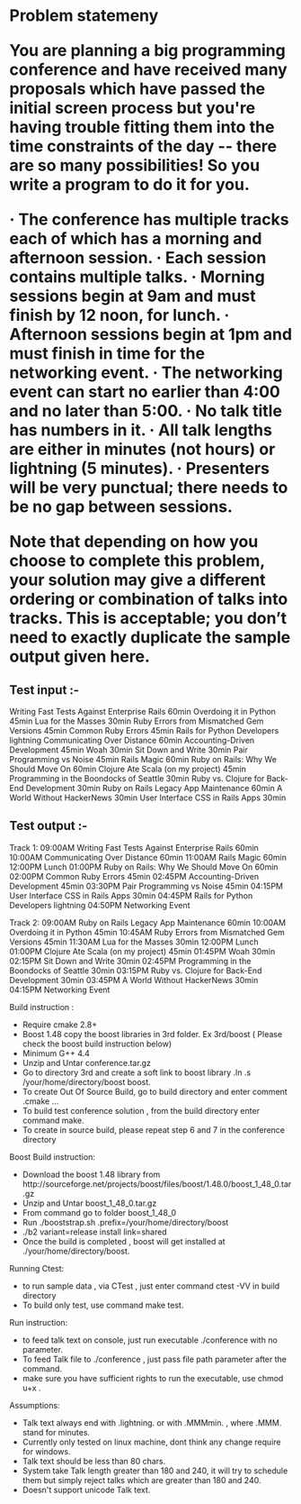 <div>
<h1>Problem statemeny</p>
<p>You are planning a big programming conference and have received many proposals which have passed the initial screen process but you're having trouble fitting them into the time constraints of the day -- there are so many possibilities! So you write a program to do it for you.

· The conference has multiple tracks each of which has a morning and afternoon session.
· Each session contains multiple talks.
· Morning sessions begin at 9am and must finish by 12 noon, for lunch.
· Afternoon sessions begin at 1pm and must finish in time for the networking event.
· The networking event can start no earlier than 4:00 and no later than 5:00.
· No talk title has numbers in it.
· All talk lengths are either in minutes (not hours) or lightning (5 minutes).
· Presenters will be very punctual; there needs to be no gap between sessions.

Note that depending on how you choose to complete this problem, your solution may give a different ordering or combination of talks into tracks. This is acceptable; you don’t need to exactly duplicate the sample output given here.

Test input :-
------------

Writing Fast Tests Against Enterprise Rails 60min
Overdoing it in Python 45min
Lua for the Masses 30min
Ruby Errors from Mismatched Gem Versions 45min
Common Ruby Errors 45min
Rails for Python Developers lightning
Communicating Over Distance 60min
Accounting-Driven Development 45min
Woah 30min
Sit Down and Write 30min
Pair Programming vs Noise 45min
Rails Magic 60min
Ruby on Rails: Why We Should Move On 60min
Clojure Ate Scala (on my project) 45min
Programming in the Boondocks of Seattle 30min
Ruby vs. Clojure for Back-End Development 30min
Ruby on Rails Legacy App Maintenance 60min
A World Without HackerNews 30min
User Interface CSS in Rails Apps 30min

Test output :-
-------------

Track 1:
09:00AM Writing Fast Tests Against Enterprise Rails 60min
10:00AM Communicating Over Distance 60min
11:00AM Rails Magic 60min
12:00PM Lunch
01:00PM Ruby on Rails: Why We Should Move On 60min
02:00PM Common Ruby Errors 45min
02:45PM Accounting-Driven Development 45min
03:30PM Pair Programming vs Noise 45min
04:15PM User Interface CSS in Rails Apps 30min
04:45PM Rails for Python Developers lightning
04:50PM Networking Event

Track 2:
09:00AM Ruby on Rails Legacy App Maintenance 60min
10:00AM Overdoing it in Python 45min
10:45AM Ruby Errors from Mismatched Gem Versions 45min
11:30AM Lua for the Masses 30min
12:00PM Lunch
01:00PM Clojure Ate Scala (on my project) 45min
01:45PM Woah 30min
02:15PM Sit Down and Write 30min
02:45PM Programming in the Boondocks of Seattle 30min
03:15PM Ruby vs. Clojure for Back-End Development 30min
03:45PM A World Without HackerNews 30min
04:15PM Networking Event
</p>
</div>
<div>
<p>Build instruction :</p>
  <ul>
    <li>Require cmake 2.8+</li>
    <li>Boost 1.48 copy the boost libraries in 3rd folder. Ex 3rd/boost ( Please check the boost build instruction below)</li>
    <li>Minimum G++ 4.4</li>
    <li>Unzip and Untar conference.tar.gz</li>
    <li>Go to directory 3rd and create a soft link to boost library .ln .s /your/home/directory/boost boost.</li>
    <li>To create Out Of Source Build, go to build directory and enter comment .cmake ...</li>
    <li>To build test conference solution , from the build directory enter command make.</li>
    <li>To create in source build, please repeat step 6 and 7 in the conference directory</li>
  </ul>
</div>
<div>
<p>Boost Build instruction:</p>
  <ul>
    <li>Download the boost 1.48 library from http://sourceforge.net/projects/boost/files/boost/1.48.0/boost_1_48_0.tar.gz</li>
    <li>Unzip and Untar boost_1_48_0.tar.gz</li>
    <li>From command go to folder boost_1_48_0</li>
    <li>Run ./booststrap.sh .prefix=/your/home/directory/boost</li>
    <li>./b2 variant=release install link=shared</li>
    <li>Once the build is completed , boost will get installed at ./your/home/directory/boost.</li>
  </ul>
</div>
<div>
<p>Running Ctest:</p>
<ul>
  <li>to run sample data , via CTest , just enter command ctest -VV in build directory</li>
  <li>To build only test, use command make test.</li>
</ul>
</div>
<div>
<p>Run instruction:</p>
<ul>
<li>to feed talk text on console, just run executable ./conference with no parameter.</li>
<li>To feed Talk file to ./conference , just pass file path parameter after the command.</li>
<li>make sure you have sufficient rights to run the executable, use chmod u+x .</li>
</ul>
</div>
<div>
<p>Assumptions:</p>
<ul>
<li>Talk text always end with .lightning. or with .MMMmin. , where .MMM. stand for minutes.</li>
<li>Currently only tested on linux machine, dont think any change require for windows.</li>
<li>Talk text should be less than 80 chars.</li>
<li>System take Talk length greater than 180 and 240, it will try to schedule them but simply reject talks which are greater than 180 and 240.</li>
<li>Doesn't support unicode Talk text.</li>
</ul>
</div>
